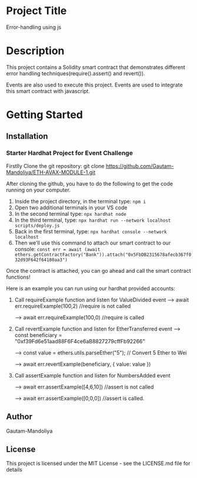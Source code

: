 
# Project Title

Error-handling using js

# Description

This project contains a Solidity smart contract that demonstrates 
different error handling techniques(require().assert() and revert()).

Events are also used to execute this project. Events are used to
integrate this smart contract with javascript.


# Getting Started 
## Installation

### Starter Hardhat Project for Event Challenge

Firstlly Clone the git repository: git clone https://github.com/Gautam-Mandoliya/ETH-AVAX-MODULE-1.git

After cloning the github, you have to do the following to get the code running on your computer.

1. Inside the project directory, in the terminal type: `npm i`
2. Open two additional terminals in your VS code
3. In the second terminal type: `npx hardhat node`
4. In the third terminal, type: `npx hardhat run --network localhost scripts/deploy.js`
5. Back in the first terminal, type: `npx hardhat console --network localhost`
6. Then we'll use this command to attach our smart contract to our console: 
   `const err = await (await ethers.getContractFactory("Bank")).attach("0x5FbDB2315678afecb367f032d93F642f64180aa3")`
   
Once the contract is attached, you can go ahead and call the smart contract functions!

Here is an example you can run using our hardhat provided accounts:

1. Call requireExample function and listen for ValueDivided event
     --> await err.requireExample(100,2) //require is not called
   
     --> await err.requireExample(100,0) //require is called

3. Call revertExample function and listen for EtherTransferred event
     --> const beneficiary = "0xf39Fd6e51aad88F6F4ce6aB8827279cffFb92266"
   
     --> const value = ethers.utils.parseEther("5"); // Convert 5 Ether to Wei

     --> await err.revertExample(beneficiary, { value: value })


5. Call assertExample function and listen for NumbersAdded event
  
     --> await err.assertExample([4,6,10]) //assert is not called
   
     --> await err.assertExample([0,0,0])  //assert is called.


## Author

Gautam-Mandoliya

## License

This project is licensed under the MIT License - see the LICENSE.md file for details


